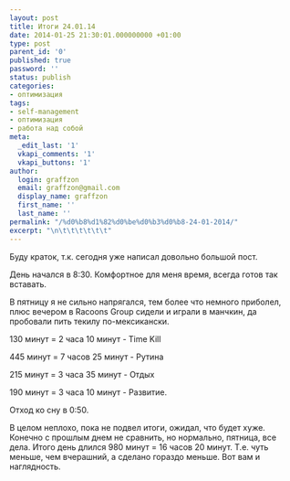 ```yaml
---
layout: post
title: Итоги 24.01.14
date: 2014-01-25 21:30:01.000000000 +01:00
type: post
parent_id: '0'
published: true
password: ''
status: publish
categories:
- оптимизация
tags:
- self-management
- оптимизация
- работа над собой
meta:
  _edit_last: '1'
  vkapi_comments: '1'
  vkapi_buttons: '1'
author:
  login: graffzon
  email: graffzon@gmail.com
  display_name: graffzon
  first_name: ''
  last_name: ''
permalink: "/%d0%b8%d1%82%d0%be%d0%b3%d0%b8-24-01-2014/"
excerpt: "\n\t\t\t\t\t\t"
---
```

<p>
				Буду краток, т.к. сегодня уже написал довольно большой пост.</p>
<p><!--more--></p>
<p>День начался в 8:30. Комфортное для меня время, всегда готов так вставать.</p>
<p>В пятницу я не сильно напрягался, тем более что немного приболел, плюс вечером в Racoons Group сидели и играли в манчкин, да пробовали пить текилу по-мексикански.</p>
<p>130 минут = 2 часа 10 минут - Time Kill</p>
<p>445 минут = 7 часов 25 минут - Рутина</p>
<p>215 минут = 3 часа 35 минут - Отдых</p>
<p>190 минут = 3 часа 10 минут - Развитие.</p>
<p>Отход ко сну в 0:50.</p>
<p>В целом неплохо, пока не подвел итоги, ожидал, что будет хуже. Конечно с прошлым днем не сравнить, но нормально, пятница, все дела. Итого день длился 980 минут = 16 часов 20 минут. Т.е. чуть меньше, чем вчерашний, а сделано гораздо меньше. Вот вам и наглядность.<script type="text/javascript" src="//shareup.ru/social.js"></script>		</p>
